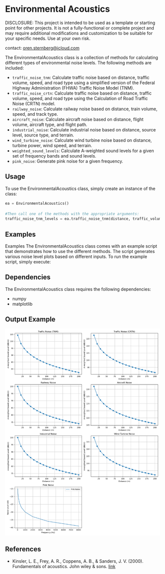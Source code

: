 # Environmental Acoustics

DISCLOSURE: This project is intended to be used as a template or starting point for other projects. It is not a fully-functional or complete project and may require additional modifications and customization to be suitable for your specific needs. Use at your own risk.

contact: oren.sternberg@icloud.com

The EnvironmentalAcoustics class is a collection of methods for calculating different types of environmental noise levels. The following methods are included:

- `traffic_noise_tnm`: Calculate traffic noise based on distance, traffic volume, speed, and road type using a simplified version of the Federal Highway Administration (FHWA) Traffic Noise Model (TNM).
- `traffic_noise_crtn`: Calculate traffic noise based on distance, traffic volume, speed, and road type using the Calculation of Road Traffic Noise (CRTN) model.
- `railway_noise`: Calculate railway noise based on distance, train volume, speed, and track type.
- `aircraft_noise`: Calculate aircraft noise based on distance, flight volume, aircraft type, and flight path.
- `industrial_noise`: Calculate industrial noise based on distance, source level, source type, and terrain.
- `wind_turbine_noise`: Calculate wind turbine noise based on distance, turbine power, wind speed, and terrain.
- `weighted_sound_levels`: Calculate A-weighted sound levels for a given set of frequency bands and sound levels.
- `pink_noise`: Generate pink noise for a given frequency.

## Usage

To use the EnvironmentalAcoustics class, simply create an instance of the class:

```python
ea = EnvironmentalAcoustics()

#Then call one of the methods with the appropriate arguments:
traffic_noise_tnm_levels = ea.traffic_noise_tnm(distance, traffic_volume, speed, road_type)

```

## Examples
 Examples
The EnvironmentalAcoustics class comes with an example script 
that demonstrates how to use the different methods. The script generates various noise level plots based on different inputs. To run the example script, simply execute:

## Dependencies
The EnvironmentalAcoustics class requires the following dependencies:

- numpy
- matplotlib

## Output Example
![Alt text](noise_levels.png "draft")


## References

- Kinsler, L. E., Frey, A. R., Coppens, A. B., & Sanders, J. V. (2000). Fundamentals of acoustics. John wiley & sons. [link](https://books.google.com/books?hl=en&lr=&id=FecSEAAAQBAJ&oi=fnd&pg=PA1&dq=fundamentals+of+acoustics+4th+edition++kinsler&ots=rSyOGV5UOd&sig=b4pzjHwJM4MuUQoSHk-3jduJBtw)
